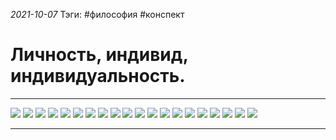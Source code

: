 *2021-10-07*
Тэги: #философия #конспект 

# Личность, индивид, индивидуальность.
---

![](../Files/Pasted%20image%2020211018112554.png)
![](../Files/Pasted%20image%2020211018112902.png)
![](../Files/Pasted%20image%2020211018112948.png)
![](../Files/Pasted%20image%2020211018113224.png)
![](../Files/Pasted%20image%2020211018113312.png)
![](../Files/Pasted%20image%2020211018113330.png)
![](../Files/Pasted%20image%2020211018113419.png)
![](../Files/Pasted%20image%2020211018113427.png)
![](../Files/Pasted%20image%2020211018113437.png)
![](../Files/Pasted%20image%2020211018113449.png)
![](../Files/Pasted%20image%2020211018113510.png)
![](../Files/Pasted%20image%2020211018113525.png)
![](../Files/Pasted%20image%2020211018113548.png)
![](../Files/Pasted%20image%2020211018113555.png)
![](../Files/Pasted%20image%2020211018113605.png)
![](../Files/Pasted%20image%2020211018113715.png)
![](../Files/Pasted%20image%2020211018113737.png)
![](../Files/Pasted%20image%2020211018113744.png)
![](../Files/Pasted%20image%2020211018113805.png)
![](../Files/Pasted%20image%2020211018113817.png)


---

